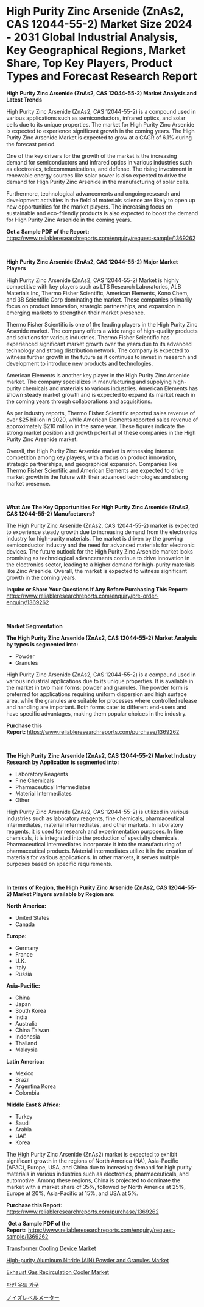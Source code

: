 <p><h1>High Purity Zinc Arsenide (ZnAs2, CAS 12044-55-2) Market Size 2024 - 2031 Global Industrial Analysis, Key Geographical Regions, Market Share, Top Key Players, Product Types and Forecast Research Report</h1></p><p><strong>High Purity Zinc Arsenide (ZnAs2, CAS 12044-55-2) Market Analysis and Latest Trends</strong></p>
<p><p>High Purity Zinc Arsenide (ZnAs2, CAS 12044-55-2) is a compound used in various applications such as semiconductors, infrared optics, and solar cells due to its unique properties. The market for High Purity Zinc Arsenide is expected to experience significant growth in the coming years. The High Purity Zinc Arsenide Market is expected to grow at a CAGR of 6.1% during the forecast period.</p><p>One of the key drivers for the growth of the market is the increasing demand for semiconductors and infrared optics in various industries such as electronics, telecommunications, and defense. The rising investment in renewable energy sources like solar power is also expected to drive the demand for High Purity Zinc Arsenide in the manufacturing of solar cells.</p><p>Furthermore, technological advancements and ongoing research and development activities in the field of materials science are likely to open up new opportunities for the market players. The increasing focus on sustainable and eco-friendly products is also expected to boost the demand for High Purity Zinc Arsenide in the coming years.</p></p>
<p><strong>Get a Sample PDF of the Report:&nbsp;</strong> <a href="https://www.reliableresearchreports.com/enquiry/request-sample/1369262">https://www.reliableresearchreports.com/enquiry/request-sample/1369262</a></p>
<p>&nbsp;</p>
<p><strong>High Purity Zinc Arsenide (ZnAs2, CAS 12044-55-2) Major Market Players</strong></p>
<p><p>High Purity Zinc Arsenide (ZnAs2, CAS 12044-55-2) Market is highly competitive with key players such as LTS Research Laboratories, ALB Materials Inc, Thermo Fisher Scientific, American Elements, Kono Chem, and 3B Scientific Corp dominating the market. These companies primarily focus on product innovation, strategic partnerships, and expansion in emerging markets to strengthen their market presence.</p><p>Thermo Fisher Scientific is one of the leading players in the High Purity Zinc Arsenide market. The company offers a wide range of high-quality products and solutions for various industries. Thermo Fisher Scientific has experienced significant market growth over the years due to its advanced technology and strong distribution network. The company is expected to witness further growth in the future as it continues to invest in research and development to introduce new products and technologies.</p><p>American Elements is another key player in the High Purity Zinc Arsenide market. The company specializes in manufacturing and supplying high-purity chemicals and materials to various industries. American Elements has shown steady market growth and is expected to expand its market reach in the coming years through collaborations and acquisitions.</p><p>As per industry reports, Thermo Fisher Scientific reported sales revenue of over $25 billion in 2020, while American Elements reported sales revenue of approximately $210 million in the same year. These figures indicate the strong market position and growth potential of these companies in the High Purity Zinc Arsenide market.</p><p>Overall, the High Purity Zinc Arsenide market is witnessing intense competition among key players, with a focus on product innovation, strategic partnerships, and geographical expansion. Companies like Thermo Fisher Scientific and American Elements are expected to drive market growth in the future with their advanced technologies and strong market presence.</p></p>
<p>&nbsp;</p>
<p><strong>What Are The Key Opportunities For High Purity Zinc Arsenide (ZnAs2, CAS 12044-55-2) Manufacturers?</strong></p>
<p><p>The High Purity Zinc Arsenide (ZnAs2, CAS 12044-55-2) market is expected to experience steady growth due to increasing demand from the electronics industry for high-purity materials. The market is driven by the growing semiconductor industry and the need for advanced materials for electronic devices. The future outlook for the High Purity Zinc Arsenide market looks promising as technological advancements continue to drive innovation in the electronics sector, leading to a higher demand for high-purity materials like Zinc Arsenide. Overall, the market is expected to witness significant growth in the coming years.</p></p>
<p><strong>Inquire or Share Your Questions If Any Before Purchasing This Report:</strong> <a href="https://www.reliableresearchreports.com/enquiry/pre-order-enquiry/1369262">https://www.reliableresearchreports.com/enquiry/pre-order-enquiry/1369262</a></p>
<p>&nbsp;</p>
<p><strong>Market Segmentation</strong></p>
<p><strong>The High Purity Zinc Arsenide (ZnAs2, CAS 12044-55-2) Market Analysis by types is segmented into:</strong></p>
<p><ul><li>Powder</li><li>Granules</li></ul></p>
<p><p>High Purity Zinc Arsenide (ZnAs2, CAS 12044-55-2) is a compound used in various industrial applications due to its unique properties. It is available in the market in two main forms: powder and granules. The powder form is preferred for applications requiring uniform dispersion and high surface area, while the granules are suitable for processes where controlled release and handling are important. Both forms cater to different end-users and have specific advantages, making them popular choices in the industry.</p></p>
<p><strong>Purchase this Report:&nbsp;</strong><a href="https://www.reliableresearchreports.com/purchase/1369262">https://www.reliableresearchreports.com/purchase/1369262</a></p>
<p>&nbsp;</p>
<p><strong>The High Purity Zinc Arsenide (ZnAs2, CAS 12044-55-2) Market Industry Research by Application is segmented into:</strong></p>
<p><ul><li>Laboratory Reagents</li><li>Fine Chemicals</li><li>Pharmaceutical Intermediates</li><li>Material Intermediates</li><li>Other</li></ul></p>
<p><p>High Purity Zinc Arsenide (ZnAs2, CAS 12044-55-2) is utilized in various industries such as laboratory reagents, fine chemicals, pharmaceutical intermediates, material intermediates, and other markets. In laboratory reagents, it is used for research and experimentation purposes. In fine chemicals, it is integrated into the production of specialty chemicals. Pharmaceutical intermediates incorporate it into the manufacturing of pharmaceutical products. Material intermediates utilize it in the creation of materials for various applications. In other markets, it serves multiple purposes based on specific requirements.</p></p>
<p>&nbsp;</p>
<p><strong>In terms of Region, the High Purity Zinc Arsenide (ZnAs2, CAS 12044-55-2) Market Players available by Region are:</strong></p>
<p>
    <p> <strong> North America: </strong>
        <ul>
            <li>United States</li>
            <li>Canada</li>
        </ul>
        </p> 
    <p> <strong> Europe: </strong>
        <ul>
            <li>Germany</li>
            <li>France</li>
            <li>U.K.</li>
            <li>Italy</li>
            <li>Russia</li>
        </ul>
        </p> 
    <p> <strong> Asia-Pacific: </strong>
        <ul>
            <li>China</li>
            <li>Japan</li>
            <li>South Korea</li>
            <li>India</li>
            <li>Australia</li>
            <li>China Taiwan</li>
            <li>Indonesia</li>
            <li>Thailand</li>
            <li>Malaysia</li>
        </ul>
        </p> 
    <p> <strong> Latin America: </strong>
        <ul>
            <li>Mexico</li>
            <li>Brazil</li>
            <li>Argentina Korea</li>
            <li>Colombia</li>
        </ul>
        </p> 
    <p> <strong> Middle East & Africa: </strong>
        <ul>
            <li>Turkey</li>
            <li>Saudi</li>
            <li>Arabia</li>
            <li>UAE</li>
            <li>Korea</li>
        </ul>
    </p>
    </p>
<p><p>The High Purity Zinc Arsenide (ZnAs2) market is expected to exhibit significant growth in the regions of North America (NA), Asia-Pacific (APAC), Europe, USA, and China due to increasing demand for high purity materials in various industries such as electronics, pharmaceuticals, and automotive. Among these regions, China is projected to dominate the market with a market share of 35%, followed by North America at 25%, Europe at 20%, Asia-Pacific at 15%, and USA at 5%.</p></p>
<p><strong>Purchase this Report: </strong><a href="https://www.reliableresearchreports.com/purchase/1369262">https://www.reliableresearchreports.com/purchase/1369262</a></p>
<p>&nbsp;<strong>Get a Sample PDF of the Report:&nbsp;&nbsp;</strong><a href="https://www.reliableresearchreports.com/enquiry/request-sample/1369262">https://www.reliableresearchreports.com/enquiry/request-sample/1369262</a></p>
<p><strong></strong></p>
<p><p><a href="https://issuu.com/reportprime-2/docs/transformer-cooling-device-market-size-2030.pptx">Transformer Cooling Device Market</a></p><p><a href="https://github.com/elizabethdagraca/Market-Research-Report-List-2/blob/main/high-purity-aluminum-nitride-aln-powder-and-granules-market.md">High-purity Aluminum Nitride (AlN) Powder and Granules Market</a></p><p><a href="https://issuu.com/reportprime-2/docs/exhaust-gas-recirculation-cooler-market-size-2030.">Exhaust Gas Recirculation Cooler Market</a></p><p><a href="https://medium.com/@antosuigrtley99783676/%EC%86%8C%EB%82%98%EB%AC%B4-%EB%AA%A9%EC%9E%AC-%EA%B0%80%EA%B5%AC-%EC%8B%9C%EC%9E%A5-%EA%B7%9C%EB%AA%A8%EB%8A%94-%EA%B8%80%EB%A1%9C%EB%B2%8C-%EC%82%B0%EC%97%85%EC%97%90%EC%84%9C-%EC%B5%9C%EA%B3%A0%EC%9D%98-%EB%A7%88%EC%BC%80%ED%8C%85-%EC%B1%84%EB%84%90%EC%9D%84-%EB%B3%B4%EC%97%AC%EC%A4%8D%EB%8B%88%EB%8B%A4-71e9a34bbe37">파인 우드 가구</a></p><p><a href="https://medium.com/@elmorunolfsson2023/%E3%83%8E%E3%82%A4%E3%82%BA%E3%83%AC%E3%83%99%E3%83%AB%E3%83%A1%E3%83%BC%E3%82%BF%E3%83%BC%E5%B8%82%E5%A0%B4-%E7%A8%AE%E9%A1%9E-%E7%94%A8%E9%80%94-%E5%9C%B0%E7%90%86%E3%81%AB%E3%82%88%E3%82%8B%E5%8C%85%E6%8B%AC%E7%9A%84%E3%81%AA%E8%A9%95%E4%BE%A1-bc1c1a776b0a">ノイズレベルメーター</a></p></p>